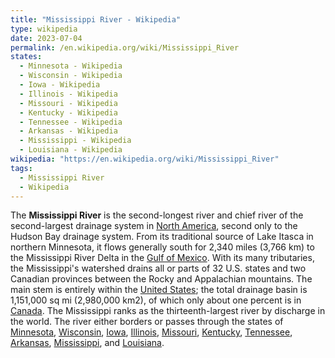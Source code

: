 ```yaml
---
title: "Mississippi River - Wikipedia"
type: wikipedia
date: 2023-07-04
permalink: /en.wikipedia.org/wiki/Mississippi_River
states:
  - Minnesota - Wikipedia
  - Wisconsin - Wikipedia
  - Iowa - Wikipedia
  - Illinois - Wikipedia
  - Missouri - Wikipedia
  - Kentucky - Wikipedia
  - Tennessee - Wikipedia
  - Arkansas - Wikipedia
  - Mississippi - Wikipedia
  - Louisiana - Wikipedia
wikipedia: "https://en.wikipedia.org/wiki/Mississippi_River"
tags:
  - Mississippi River
  - Wikipedia
---
```

The **Mississippi River** is the second-longest river and chief river of the second-largest drainage system in [North America](/en.wikipedia.org/wiki/North_America), second only to the Hudson Bay drainage system. From its traditional source of Lake Itasca in northern Minnesota, it flows generally south for 2,340 miles (3,766 km) to the Mississippi River Delta in the [Gulf of Mexico](/en.wikipedia.org/wiki/Gulf_of_Mexico). With its many tributaries, the Mississippi's watershed drains all or parts of 32 U.S. states and two Canadian provinces between the Rocky and Appalachian mountains. The main stem is entirely within the [United States](/en.wikipedia.org/wiki/United_States); the total drainage basin is 1,151,000 sq mi (2,980,000 km2), of which only about one percent is in [Canada](/en.wikipedia.org/wiki/Canada). The Mississippi ranks as the thirteenth-largest river by discharge in the world. The river either borders or passes through the states of [Minnesota](/en.wikipedia.org/wiki/Minnesota), [Wisconsin](/en.wikipedia.org/wiki/Wisconsin), [Iowa](/en.wikipedia.org/wiki/Iowa), [Illinois](/en.wikipedia.org/wiki/Illinois), [Missouri](/en.wikipedia.org/wiki/Missouri), [Kentucky](/en.wikipedia.org/wiki/Kentucky), [Tennessee](/en.wikipedia.org/wiki/Tennessee), [Arkansas](/en.wikipedia.org/wiki/Arkansas), [Mississippi](/en.wikipedia.org/wiki/Mississippi), and [Louisiana](/en.wikipedia.org/wiki/Louisiana).